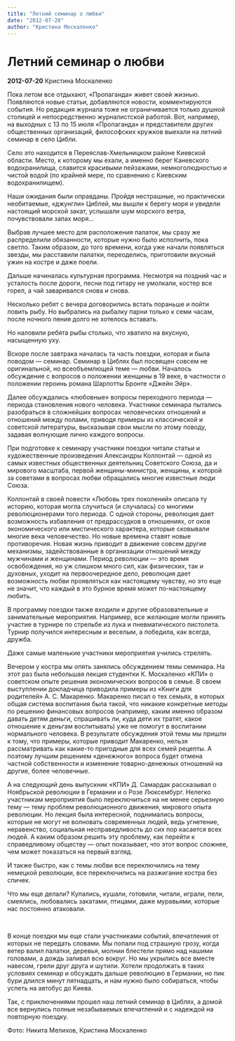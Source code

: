 ```yaml
---
title: "Летний семинар о любви"
date: "2012-07-20"
author: "Кристина Москаленко"
---
```


# Летний семинар о любви

**2012-07-20** Кристина Москаленко

Пока летом все отдыхают, «Пропаганда» живет своей жизнью. Появляются новые статьи, добавляются новости, комментируются события. Но редакция журнала тоже не ограничивается только душной столицей и непосредственно журналистской работой. Вот, например, на выходных с 13 по 15 июля «Пропаганда» и представители других общественных организаций, философских кружков выехали на летний семинар в село Цибли.

Село это находится в Переяслав-Хмельницком районе Киевской области. Место, к которому мы ехали, а именно берег Каневского водохранилища, славится красивыми пейзажами, немноголюдностью и чистой водой (по крайней мере, по сравнению с Киевским водохранилищем).



Наши ожидания были оправданы. Пройдя нестрашные, но практически необитаемые, «джунгли» Циблей, мы вышли к берегу моря и увидели настоящий морской закат, услышали шум морского ветра, почувствовали запах моря…





Выбрав лучшее место для расположения палаток, мы сразу же распределили обязанности, которые нужно было исполнить, пока светло. Таким образом, до того времени, когда уже начали появляться звезды, мы расставили палатки, переоделись, приготовили вкусный ужин на костре и даже поели.

Дальше начиналась культурная программа. Несмотря на поздний час и усталость после дороги, песни под гитару не умолкали, костер все горел, а чай заваривался снова и снова.









Несколько ребят с вечера договорились встать пораньше и пойти ловить рыбу. Но выбрались на рыбалку парни только к семи часам, после ночного пения долго не хотелось вставать.





Но наловили ребята рыбы столько, что хватило на вкусную, насыщенную уху.



Вскоре после завтрака началась та часть поездки, которая и была поводом — семинар. Семинар в Циблях был посвящен совсем не оригинальной, но всеобъемлющей теме — любви. Началось обсуждение с вопросов о положении женщины в 19 веке, в частности о положении героинь романа Шарлотты Бронте «Джейн Эйр».









Далее обсуждались «любовные» вопросы переходного периода — периода становления нового человека. Участники семинара пытались разобраться в сложнейших вопросах человеческих отношений и отношений между полами, приводя примеры из классической и советской литературы, высказывая свои мысли по этому поводу, задавая волнующие лично каждого вопросы.









При подготовке к семинару участники поездки читали статьи и художественные произведения Александры Коллонтай — одной из самых известных общественных деятельниц Советского Союза, да и мирового масштаба, первой женщины-министра, женщины, к которой за советами в вопросах любви обращались многие известные люди Союза.

Коллонтай в своей повести «Любовь трех поколений» описала ту историю, которая могла случиться (и случалась) со многими революционерами того периода. С одной стороны, революция дает возможность избавления от предрассудков в отношениях, от оков экономического или мистического характера, которые сковывали многие века человечество. Но новые времена ставят новые противоречия. Новая жизнь приводит в движение совсем другие механизмы, задействованные в организации отношений между мужчинами и женщинами. Период революции — это время освобождения, но уж слишком много сил, как физических, так и духовных, уходит на первоочередное дело, революция дает возможность любви проявляться как настоящему чувству, но это еще не значит, что каждый в это бурное время может по-настоящему любить.







В программу поездки также входили и другие образовательные и занимательные мероприятия. Например, все желающие могли принять участие в турнире по стрельбе из лука и пневматического пистолета. Турнир получился интересным и веселым, а победила, как всегда, дружба.













Даже самые маленькие участники мероприятия учились стрелять.



Вечером у костра мы опять занялись обсуждением темы семинара. На этот раз была небольшая лекция студентки К. Москаленко «КПИ» о советском опыте решения экономических вопросов в семье. В своем выступлении докладчица приводила примеры из «Книги для родителей» А. С. Макаренко. Макаренко писал о тех семьях, в которых общая система воспитания была такой, что никакие конкретные методы по решению финансовых вопросов (например, каким именно образом давать детям деньги, спрашивать ли, куда дети их тратят, какое отношение к деньгам воспитывать) уже не помогут в воспитании нормального человека. В результате обсуждения этой темы мы пришли к тому, что примеры, которые приводит Макаренко, нельзя рассматривать как какие-то пригодные для всех семей рецепты. А поэтому лучшим решением «денежного» вопроса будет отмена частной собственности и изменение товарно-денежных отношений на другие, более человечные.

А на следующий день выпускник «КПИ» Д. Самардак рассказывал о Ноябрьской революции в Германии и о Розе Люксембург. Нелегко участникам мероприятия было переключиться на не менее серьезную тему — тему проблем революционного движения, мирового опыта революции. Но лекция была интересной, поднимались вопросы, которые не могут не волновать современных людей, ведь угнетение, неравенство, социальная несправедливость до сих пор касается всех людей. А каким образом решить эту проблему, как перейти к справедливому обществу — опыт показывает, что этот вопрос сложнее, чем может показаться на первый взгляд.





И также быстро, как с темы любви все переключились на тему немецкой революции, все переключились на разжигание костра без спичек.







Что мы еще делали? Купались, кушали, готовили, читали, играли, пели, смеялись, любовались закатами, птицами, даже муравьями, которые нас постоянно атаковали.













 





В конце поездки мы еще стали участниками событий, впечатления от которых не передать словами. Мы попали под страшную грозу, когда ветер валил палатки, деревья, молнии блестели прямо над нашими головами, а дождь заливал всю вокруг. Но мы укрылись все вместе навесом, грели друг друга и шутили. Хотели продолжать в таких условиях семинар и обсуждать дальше революцию в Германии, но пик бури длился минут пятнадцать, и нам нужно было собираться, чтобы успеть на автобус до Киева.

Так, с приключениями прошел наш летний семинар в Циблях, а домой все вернулись полные незабываемых впечатлений и с надеждой на повторную поездку.

















Фото: Никита Мелихов, Кристина Москаленко